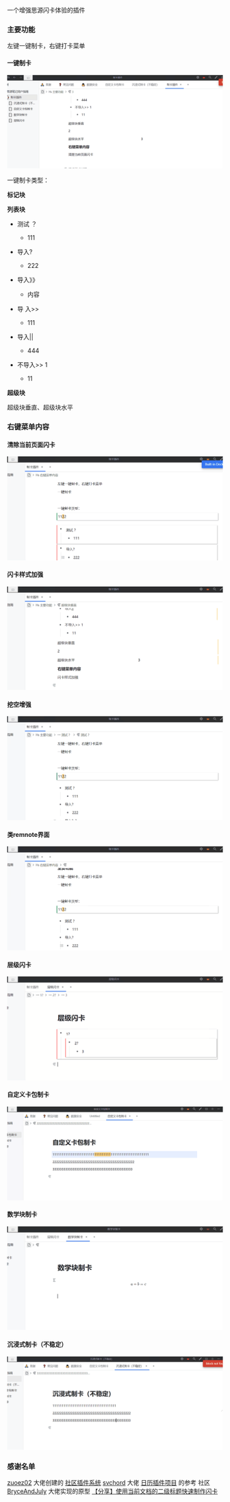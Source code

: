 一个增强思源闪卡体验的插件

### 主要功能

左键一键制卡，右键打卡菜单

#### 一键制卡
![Alt text](img/%E4%B8%80%E9%94%AE%E5%88%B6%E5%8D%A1.gif)

一键制卡类型：

**标记块**

**列表块**
* 测试 ？

  * 111
* 导入?

  * 222
* 导入》》

  * 内容
* 导 入>>

  * 111
* 导入||

  * 444
* 不导入>> 1

  * 11

**超级块**

超级块垂直、超级块水平


### 右键菜单内容

#### 清除当前页面闪卡
![Alt text](img/%E4%B8%80%E9%94%AE%E6%B8%85%E9%99%A4.gif)

#### 闪卡样式加强
![Alt text](img/%E9%97%AA%E5%8D%A1%E6%A0%B7%E5%BC%8F%E5%A2%9E%E5%BC%BA.gif)

#### 挖空增强
![Alt text](img/%E6%8C%96%E7%A9%BA%E5%A2%9E%E5%BC%BA.gif)

#### 类remnote界面
![Alt text](img/%E7%B1%BBremnote%E7%95%8C%E9%9D%A2.gif)

#### 层级闪卡
![Alt text](img/%E5%B1%82%E7%BA%A7%E9%97%AA%E5%8D%A1.gif)

#### 自定义卡包制卡
![Alt text](img/%E8%87%AA%E5%AE%9A%E4%B9%89%E5%8D%A1%E5%8C%85%E5%88%B6%E5%8D%A1.gif)

#### 数学块制卡
![Alt text](img/%E6%95%B0%E5%AD%A6%E5%9D%97%E5%88%B6%E5%8D%A1.gif)

#### 沉浸式制卡（不稳定）
![Alt text](img/%E6%B2%89%E6%B5%B8%E5%BC%8F%E5%88%B6%E5%8D%A1.gif)


### 感谢名单
[zuoez02](https://github.com/zuoez02) 大佬创建的 [社区插件系统](https://github.com/zuoez02/siyuan-plugin-system)
[svchord](https://github.com/svchord) 大佬 [日历插件项目](https://github.com/svchord/siyuan-arco-calendar) 的参考
社区 [BryceAndJuly](https://ld246.com/member/BryceAndJuly) 大佬实现的原型 [【分享】使用当前文档的二级标题快速制作闪卡](https://ld246.com/article/1674135504898)